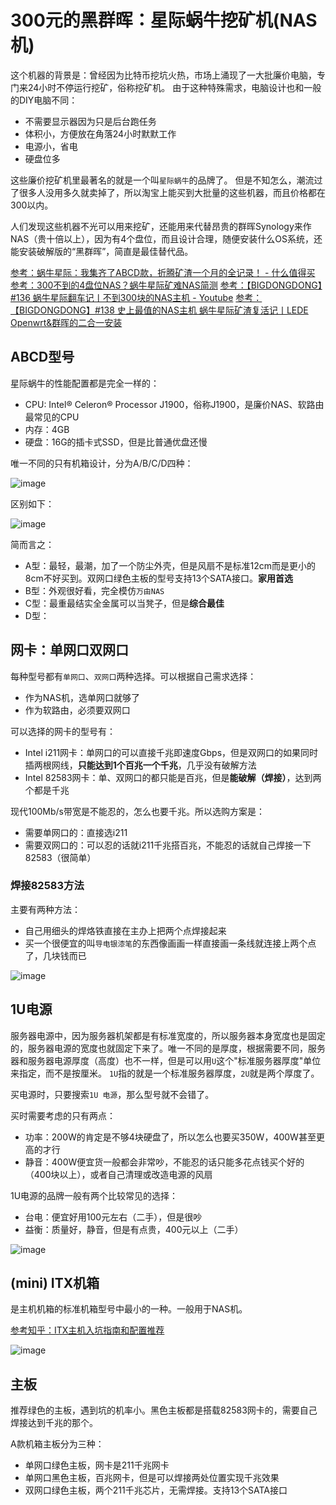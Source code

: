 # 300元的黑群晖：星际蜗牛挖矿机(NAS机)

这个机器的背景是：曾经因为比特币挖坑火热，市场上涌现了一大批廉价电脑，专门来24小时不停运行挖矿，俗称挖矿机。
由于这种特殊需求，电脑设计也和一般的DIY电脑不同：
- 不需要显示器因为只是后台跑任务
- 体积小，方便放在角落24小时默默工作
- 电源小，省电
- 硬盘位多

这些廉价挖矿机里最著名的就是一个叫`星际蜗牛`的品牌了。
但是不知怎么，潮流过了很多人没用多久就卖掉了，所以淘宝上能买到大批量的这些机器，而且价格都在300以内。

人们发现这些机器不光可以用来挖矿，还能用来代替昂贵的群晖Synology来作NAS（贵十倍以上），因为有4个盘位，而且设计合理，随便安装什么OS系统，还能安装破解版的“黑群晖”，简直是最佳替代品。


[参考：蜗牛星际：我集齐了ABCD款，折腾矿渣一个月的全记录！ - 什么值得买](https://post.smzdm.com/p/a25r4ddq/)
[参考：300不到的4盘位NAS？蜗牛星际矿难NAS简测](https://www.bilibili.com/read/cv2242663/)
[参考：【BIGDONGDONG】#136 蜗牛星际翻车记丨不到300块的NAS主机 - Youtube](https://www.youtube.com/watch?v=VaXI9ZzXVqg)
[参考：【BIGDONGDONG】#138 史上最值的NAS主机 蜗牛星际矿渣复活记丨LEDE Openwrt&群晖的二合一安装](https://www.youtube.com/watch?v=8fTqx7N7HC4)


## ABCD型号

星际蜗牛的性能配置都是完全一样的：
- CPU: Intel® Celeron® Processor J1900，俗称J1900，是廉价NAS、软路由最常见的CPU
- 内存：4GB
- 硬盘：16G的插卡式SSD，但是比普通优盘还慢

唯一不同的只有机箱设计，分为A/B/C/D四种：

![image](https://user-images.githubusercontent.com/14041622/59142372-e4c7d000-89ef-11e9-9cee-97b57d7bca7e.png)


区别如下：

![image](https://user-images.githubusercontent.com/14041622/59140275-0d3ed280-89ce-11e9-9f6e-27aa8a824dd6.png)



简而言之：
- A型：最轻，最潮，加了一个防尘外壳，但是风扇不是标准12cm而是更小的8cm不好买到。双网口绿色主板的型号支持13个SATA接口。**家用首选**
- B型：外观很好看，完全模仿`万由NAS`
- C型：最重最结实全金属可以当凳子，但是**综合最佳**
- D型：



## 网卡：单网口双网口

每种型号都有`单网口`、`双网口`两种选择。可以根据自己需求选择：
- 作为NAS机，选单网口就够了
- 作为软路由，必须要双网口

可以选择的网卡的型号有：
- Intel i211网卡：单网口的可以直接千兆即速度Gbps，但是双网口的如果同时插两根网线，**只能达到1个百兆一个千兆**，几乎没有破解方法
- Intel 82583网卡：单、双网口的都只能是百兆，但是**能破解（焊接）**，达到两个都是千兆

现代100Mb/s带宽是不能忍的，怎么也要千兆。所以选购方案是：
- 需要单网口的：直接选i211
- 需要双网口的：可以忍的话就i211千兆搭百兆，不能忍的话就自己焊接一下82583（很简单）



### 焊接82583方法

主要有两种方法：
- 自己用细头的焊烙铁直接在主办上把两个点焊接起来
- 买一个很便宜的叫`导电银漆笔`的东西像画画一样直接画一条线就连接上两个点了，几块钱而已

![image](https://user-images.githubusercontent.com/14041622/59142614-81d83800-89f3-11e9-8c93-ea9e6cd3e98d.png)



## 1U电源

服务器电源中，因为服务器机架都是有标准宽度的，所以服务器本身宽度也是固定的，服务器电源的宽度也就固定下来了。唯一不同的是厚度，根据需要不同，服务器和服务器电源厚度（高度）也不一样，但是可以用`U`这个"标准服务器厚度"单位来指定，而不是按厘米。
`1U`指的就是一个标准服务器厚度，`2U`就是两个厚度了。

买电源时，只要搜索`1U 电源`，那么型号就不会错了。

买时需要考虑的只有两点：
- 功率：200W的肯定是不够4块硬盘了，所以怎么也要买350W，400W甚至更高的才行
- 静音：400W便宜货一般都会非常吵，不能忍的话只能多花点钱买个好的（400块以上），或者自己清理或改造电源的风扇

1U电源的品牌一般有两个比较常见的选择：
- 台电：便宜好用100元左右（二手），但是很吵
- 益衡：质量好，静音，但是有点贵，400元以上（二手）

![image](https://user-images.githubusercontent.com/14041622/59142753-5c4c2e00-89f5-11e9-9293-9a77278d5c7d.png)



## (mini) ITX机箱

是主机机箱的标准机箱型号中最小的一种。一般用于NAS机。

[参考知乎：ITX主机入坑指南和配置推荐](https://zhuanlan.zhihu.com/p/50859198)

![image](https://user-images.githubusercontent.com/14041622/59142725-c6b09e80-89f4-11e9-96ad-5104aaf0a7a9.png)



## 主板

推荐绿色的主板，遇到坑的机率小。黑色主板都是搭载82583网卡的，需要自己焊接达到千兆的那个。

A款机箱主板分为三种：
- 单网口绿色主板，网卡是211千兆网卡
- 单网口黑色主板，百兆网卡，但是可以焊接两处位置实现千兆效果
- 双网口绿色主板，两个211千兆芯片，无需焊接。支持13个SATA接口